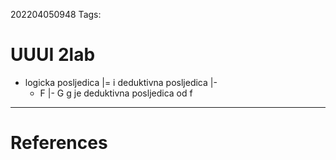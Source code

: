 202204050948
Tags: 

# UUUI 2lab
- logicka posljedica |= i deduktivna posljedica |-
	- F |- G g je deduktivna posljedica od f
---
# References